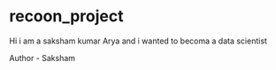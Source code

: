 # recoon_project
Hi i am a saksham kumar Arya and i wanted to becoma a data scientist

Author - Saksham 

